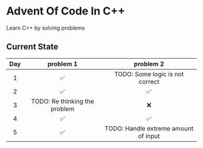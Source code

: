 # Advent Of Code In C++

Learn C++ by solving problems

## Current State
|Day|problem 1|problem 2|
|:---:|:---:|:---:|
|1|✅|TODO: Some logic is not correct|
|2|✅|✅|
|3|TODO: Re thinking the problem|❌|
|4|✅|✅|
|5|✅|TODO: Handle extreme amount of input|
